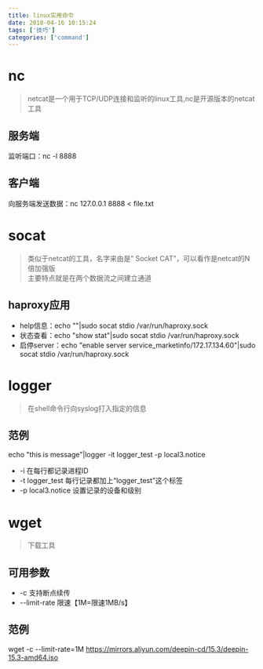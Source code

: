 ```yaml
---
title: linux实用命令
date: 2018-04-16 10:15:24
tags: ['技巧']
categories: ['command']
---
```


# nc
>netcat是一个用于TCP/UDP连接和监听的linux工具,nc是开源版本的netcat工具
## 服务端
监听端口：nc -l 8888
## 客户端
向服务端发送数据：nc 127.0.0.1 8888 < file.txt

# socat
>类似于netcat的工具，名字来由是” Socket CAT”，可以看作是netcat的N倍加强版  
>主要特点就是在两个数据流之间建立通道
## haproxy应用
* help信息：echo ""|sudo socat stdio /var/run/haproxy.sock
* 状态查看：echo "show stat"|sudo socat stdio /var/run/haproxy.sock
* 启停server：echo "enable server service_marketinfo/172.17.134.60"|sudo socat stdio /var/run/haproxy.sock

# logger
>在shell命令行向syslog打入指定的信息

## 范例
echo "this is message"|logger -it logger_test -p local3.notice

* -i 在每行都记录进程ID
* -t logger_test 每行记录都加上“logger_test”这个标签
* -p local3.notice 设置记录的设备和级别

# wget
>下载工具

## 可用参数
* -c 支持断点续传
* --limit-rate 限速【1M=限速1MB/s】

## 范例
wget -c --limit-rate=1M https://mirrors.aliyun.com/deepin-cd/15.3/deepin-15.3-amd64.iso
